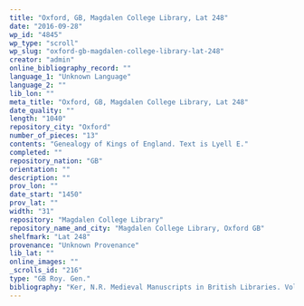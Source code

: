 ```yaml
---
title: "Oxford, GB, Magdalen College Library, Lat 248"
date: "2016-09-28"
wp_id: "4845"
wp_type: "scroll"
wp_slug: "oxford-gb-magdalen-college-library-lat-248"
creator: "admin"
online_bibliography_record: ""
language_1: "Unknown Language"
language_2: ""
lib_lon: ""
meta_title: "Oxford, GB, Magdalen College Library, Lat 248"
date_quality: ""
length: "1040"
repository_city: "Oxford"
number_of_pieces: "13"
contents: "Genealogy of Kings of England. Text is Lyell E."
completed: ""
repository_nation: "GB"
orientation: ""
description: ""
prov_lon: ""
date_start: "1450"
prov_lat: ""
width: "31"
repository: "Magdalen College Library"
repository_name_and_city: "Magdalen College Library, Oxford GB"
shelfmark: "Lat 248"
provenance: "Unknown Provenance"
lib_lat: ""
online_images: ""
_scrolls_id: "216"
type: "GB Roy. Gen."
bibliography: "Ker, N.R. Medieval Manuscripts in British Libraries. Vol. III. Oxford: Clarendon, 1969, 646-7."
---
```



